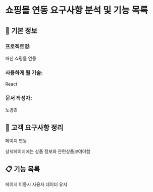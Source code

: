# 쇼핑몰 연동 요구사항 분석 및 기능 목록

## 📌 기본 정보
### 프로젝트명: 
 패션 쇼핑몰 연동 

### 사용하게 될 기술: 
 React

### 문서 작성자: 
노경민

## 📝 고객 요구사항 정리
페이지 연동

상세페이지에는 상품 정보와 관련상품보여야함
## 📋 기능 목록
페이지 이동시 사용자 데이터 유지
